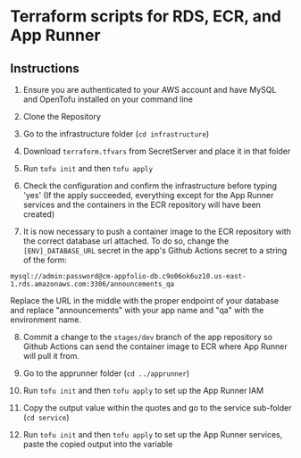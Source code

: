 # Terraform scripts for RDS, ECR, and App Runner


## Instructions

1. Ensure you are authenticated to your AWS account and have MySQL and OpenTofu installed on your command line

2. Clone the Repository

3. Go to the infrastructure folder (`cd infrastructure`) 

4. Download `terraform.tfvars` from SecretServer and place it in that folder

5. Run `tofu init` and then `tofu apply`

6. Check the configuration and confirm the infrastructure before typing 'yes' (If the apply succeeded, everything except for the App Runner services and the containers in the ECR repository will have been created)

7. It is now necessary to push a container image to the ECR repository with the correct database url attached. To do so, change the `[ENV]_DATABASE_URL` secret in the app's Github Actions secret to a string of the form:

`mysql://admin:password@cm-appfolio-db.c9o06ok6uz10.us-east-1.rds.amazonaws.com:3306/announcements_qa`

Replace the URL in the middle with the proper endpoint of your database and replace "announcements" with your app name and "qa" with the environment name.

8. Commit a change to the `stages/dev` branch of the app repository so Github Actions can send the container image to ECR where App Runner will pull it from.

9. Go to the apprunner folder (`cd ../apprunner`)

10. Run `tofu init` and then `tofu apply` to set up the App Runner IAM

11. Copy the output value within the quotes and go to the service sub-folder (`cd service`)

12. Run `tofu init` and then `tofu apply` to set up the App Runner services, paste the copied output into the variable 

